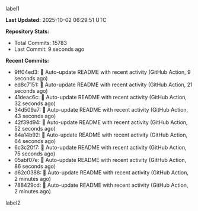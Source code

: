 
label1 
<!-- ACTIVITY_START -->
**Last Updated:** 2025-10-02 06:29:51 UTC

**Repository Stats:**
- Total Commits: 15783
- Last Commit: 9 seconds ago

**Recent Commits:**
- 9ff04ed3: 🤖 Auto-update README with recent activity (GitHub Action, 9 seconds ago)
- ed8c7151: 🤖 Auto-update README with recent activity (GitHub Action, 21 seconds ago)
- 41deac6c: 🤖 Auto-update README with recent activity (GitHub Action, 32 seconds ago)
- 34d509a7: 🤖 Auto-update README with recent activity (GitHub Action, 43 seconds ago)
- 42f39d94: 🤖 Auto-update README with recent activity (GitHub Action, 52 seconds ago)
- 84a14b92: 🤖 Auto-update README with recent activity (GitHub Action, 64 seconds ago)
- 6c3c20f7: 🤖 Auto-update README with recent activity (GitHub Action, 75 seconds ago)
- 05abf07e: 🤖 Auto-update README with recent activity (GitHub Action, 86 seconds ago)
- d62c0388: 🤖 Auto-update README with recent activity (GitHub Action, 2 minutes ago)
- 788429cd: 🤖 Auto-update README with recent activity (GitHub Action, 2 minutes ago)
<!-- ACTIVITY_END -->

label2
